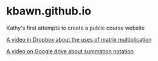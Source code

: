 # kbawn.github.io
Kathy's first attempts to create a public course website

[A video in Dropbox about the uses of matrix multiplication](https://www.dropbox.com/home/Math%20Camp%202023/Math%20Camp%202022/Math%20Camp%202021/MC%202020%20materials/Unit%208%20Matrices%201/Lesson%208c?preview=Lesson+8c.mp4)


[A video on Google drive about summation notation](https://drive.google.com/drive/u/0/folders/1EM684Rta8lLgJ1pbO7mU7ZJUKIc5quLO)


